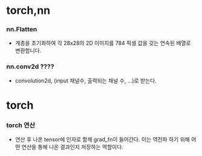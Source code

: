 # torch,nn

### nn.Flatten
- 계층을 초기화하여 각 28x28의 2D 이미지를 784 픽셀 값을 갖는 연속된 배열로 변환합니다.

### nn.conv2d ????
- convolution2d, (input 채널수, 출력되는 채널 수, ...)로 받는다.



# torch

### torch 연산
- 연산 후 나온 tensor에 인자로 함께 grad_fn이 들어간다. 이는 역전파 하기 위해 어떤 연산을 통해 나온 결과인지 저장하는 역할이다.